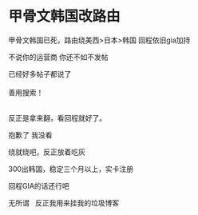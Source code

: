 # 甲骨文韩国改路由


甲骨文韩国已死，路由绕美西&gt;日本&gt;韩国 回程依旧gia加持

不说你的运营商 你还不如不发帖

已经好多帖子都说了<br />
<br />
善用搜索！<br />
<br />
<img src="static/image/smiley/default/lol.gif" smilieid="12" border="0" alt="" /><img src="static/image/smiley/default/lol.gif" smilieid="12" border="0" alt="" /><img src="static/image/smiley/default/lol.gif" smilieid="12" border="0" alt="" />

反正是拿来翻，看回程就好了。

抱歉了 我没看

绕就绕吧，反正放着吃灰

300出韩国，稳定三个月以上，实卡注册

回程GIA的话还行吧

无所谓&nbsp; &nbsp;反正我用来挂我的垃圾博客&nbsp;&nbsp;<br />

